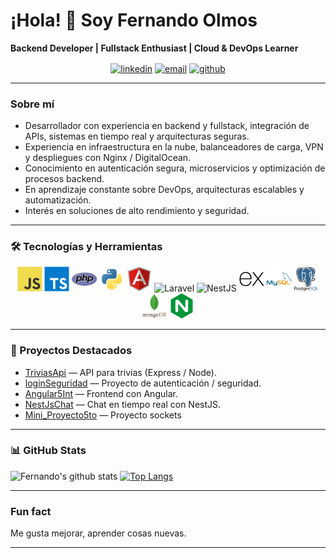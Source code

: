 # ¡Hola! 👋 Soy Fernando Olmos

**Backend Developer | Fullstack Enthusiast | Cloud & DevOps Learner**

<p align="center">
<a href="https://www.linkedin.com/in/fernando-olmos-5a2a71309?utm_source=share&utm_campaign=share_via&utm_content=profile&utm_medium=android_app" target="blank"><img align="center" src="https://skillicons.dev/icons?i=linkedin" alt="linkedin" height="20" width="20" /></a>
<a href="mailto:fgolmos10@gmail.com"><img align="center" alt="email" width="22px" src="https://skillicons.dev/icons?i=gmail" /></a>
<a href="https://github.com/FERNNGG10"><img align="center" alt="github" width="22px" src="https://skillicons.dev/icons?i=github" /></a>
</p>

---

### Sobre mí
-  Desarrollador con experiencia en backend y fullstack, integración de APIs, sistemas en tiempo real y arquitecturas seguras.  
-  Experiencia en infraestructura en la nube, balanceadores de carga, VPN y despliegues con Nginx / DigitalOcean.  
-  Conocimiento en autenticación segura, microservicios y optimización de procesos backend.  
-  En aprendizaje constante sobre DevOps, arquitecturas escalables y automatización.  
-  Interés en soluciones de alto rendimiento y seguridad.

---

### 🛠️ Tecnologías y Herramientas
<p align="center">
<img src="https://raw.githubusercontent.com/devicons/devicon/master/icons/javascript/javascript-original.svg" alt="JavaScript" width="40" height="40"/>
<img src="https://raw.githubusercontent.com/devicons/devicon/master/icons/typescript/typescript-original.svg" alt="TypeScript" width="40" height="40"/>
<img src="https://raw.githubusercontent.com/devicons/devicon/master/icons/php/php-original.svg" alt="PHP" width="40" height="40"/>
<img src="https://raw.githubusercontent.com/devicons/devicon/master/icons/python/python-original.svg" alt="Python" width="40" height="40"/>
<img src="https://raw.githubusercontent.com/devicons/devicon/master/icons/angularjs/angularjs-original.svg" alt="Angular" width="40" height="40"/>
<img src="https://skillicons.dev/icons?i=laravel" alt="Laravel" width="40" height="40"/>
<img src="https://skillicons.dev/icons?i=nestjs" alt="NestJS" width="40" height="40"/>
<img src="https://raw.githubusercontent.com/devicons/devicon/master/icons/express/express-original.svg" alt="ExpressJS" width="40" height="40"/>
<img src="https://raw.githubusercontent.com/devicons/devicon/master/icons/mysql/mysql-original-wordmark.svg" alt="MySQL" width="40" height="40"/>
<img src="https://raw.githubusercontent.com/devicons/devicon/master/icons/postgresql/postgresql-original-wordmark.svg" alt="PostgreSQL" width="40" height="40"/>
<img src="https://raw.githubusercontent.com/devicons/devicon/master/icons/mongodb/mongodb-original-wordmark.svg" alt="MongoDB" width="40" height="40"/>
<img src="https://raw.githubusercontent.com/devicons/devicon/master/icons/nginx/nginx-original.svg" alt="Nginx" width="40" height="40"/>
</p>

---

### 📂 Proyectos Destacados
-  [TriviasApi](https://github.com/FERNNGG10/TriviasApi) — API para trivias (Express / Node).  
-  [loginSeguridad](https://github.com/FERNNGG10/loginSeguridad) — Proyecto de autenticación / seguridad.  
-  [Angular5Int](https://github.com/FERNNGG10/Angular5Int) — Frontend con Angular. 
-  [NestJsChat](https://github.com/FERNNGG10/NestJsChat) — Chat en tiempo real con NestJS.  
-  [Mini_Proyecto5to](https://github.com/FERNNGG10/Mini_Proyecto5to) — Proyecto sockets

---

### 📊 GitHub Stats
![Fernando's github stats](https://github-readme-stats.vercel.app/api?username=FERNNGG10&show_icons=true&title_color=ffc857&icon_color=8ac926&text_color=daf7dc&bg_color=151515)
[![Top Langs](https://github-readme-stats.vercel.app/api/top-langs/?username=FERNNGG10&layout=compact&text_color=daf7dc&bg_color=151515)](https://github.com/anuraghazra/github-readme-stats)

---

###  Fun fact
Me gusta mejorar, aprender cosas nuevas.

---
